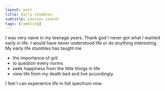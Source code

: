 ```yaml
---
layout: post
title: Early stumbles
subtitle: Lessons Learnt
tags: [rambling]
---
```


I was very naive in my teenage years. Thank god I never got what I wanted early in life. I would have never understood life or do anything interesting.
My early life stumbles has taught me
* the importance of grit
* to question every norms
* seek happiness from the little things in life 
* view life from my death bed and live accordingly. 

I feel I can experience life in full spectrum now.
